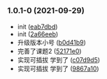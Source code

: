 ## <small>1.0.1-0 (2021-09-29)</small>

* init ([eab7dbd](https://github.com/jinyan99/webpack-practice1/commit/eab7dbd))
* init ([2a66eeb](https://github.com/jinyan99/webpack-practice1/commit/2a66eeb))
* 升级版本小号 ([b0d41b9](https://github.com/jinyan99/webpack-practice1/commit/b0d41b9))
* 完善了课题2 ([52171e0](https://github.com/jinyan99/webpack-practice1/commit/52171e0))
* 实现可插拔 学到了 ([c07d9d5](https://github.com/jinyan99/webpack-practice1/commit/c07d9d5))
* 实现可插拔 学到了 ([9867a10](https://github.com/jinyan99/webpack-practice1/commit/9867a10))
